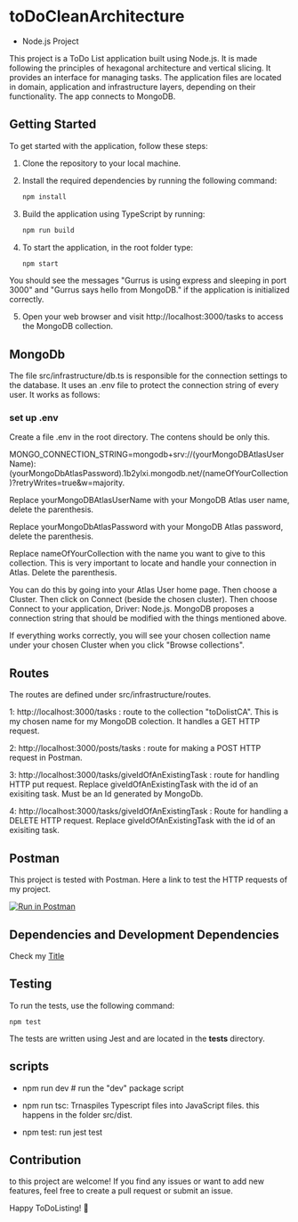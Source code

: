 # toDoCleanArchitecture

- Node.js Project

This project is a ToDo List application built using Node.js. It is made following the principles of hexagonal architecture and vertical slicing. It provides an interface for managing tasks. The application files are located  in domain, application and infrastructure layers, depending on their functionality. The app connects to MongoDB.

## Getting Started

To get started with the application, follow these steps:

1. Clone the repository to your local machine.

2. Install the required dependencies by running the following command:

   ```bash
   npm install

3. Build the application using TypeScript by running:

   ```bash
   npm run build

4. To start the application, in the root folder type:

   ```bash
   npm start

You should see the messages "Gurrus is using express and sleeping in port 3000" and "Gurrus says hello from MongoDB." if the application is initialized correctly.

5. Open your web browser and visit http://localhost:3000/tasks to access the MongoDB collection.

## MongoDb

The file src/infrastructure/db.ts is responsible for the connection settings to the database. It uses an .env file to protect the connection string of every user. It works as follows:

### set up .env

Create a file .env in the root directory. The contens should be only this.

MONGO_CONNECTION_STRING=mongodb+srv://(yourMongoDBAtlasUserName):(yourMongoDbAtlasPassword).1b2ylxi.mongodb.net/(nameOfYourCollection)?retryWrites=true&w=majority.

Replace yourMongoDBAtlasUserName with your MongoDB Atlas user name, delete the parenthesis.

Replace yourMongoDbAtlasPassword with your MongoDB Atlas password, delete the parenthesis.

Replace nameOfYourCollection with the name you want to give to this collection. This is very important to locate and handle your connection in Atlas. Delete the parenthesis.

You can do this by going into your Atlas User home page. Then choose a Cluster. Then click on Connect (beside the chosen cluster). Then choose Connect to your application, Driver: Node.js. MongoDB proposes a connection string that should be modified with the things mentioned above.

If everything works correctly, you will see your chosen collection name under your chosen Cluster when you click "Browse collections". 

## Routes

The routes are defined under src/infrastructure/routes.

1: http://localhost:3000/tasks : route to the collection "toDolistCA". This is my chosen name for my MongoDB colection. It handles a GET HTTP request.

2: http://localhost:3000/posts/tasks : route for making a POST HTTP request in Postman.

3: http://localhost:3000/tasks/giveIdOfAnExistingTask : route for handling HTTP put request. Replace giveIdOfAnExistingTask with the id of an exisiting task. Must be an Id generated by MongoDb.

4: http://localhost:3000/tasks/giveIdOfAnExistingTask : Route for handling a DELETE HTTP request. Replace giveIdOfAnExistingTask with the id of an exisiting task.

## Postman
This project is tested with Postman. Here a link to test the HTTP requests of my project.

[![Run in Postman](https://run.pstmn.io/button.svg)](https://god.gw.postman.com/run-collection/28879225-513d6f15-4432-40e5-a301-6fae55009350?action=collection%2Ffork&source=rip_markdown&collection-url=entityId%3D28879225-513d6f15-4432-40e5-a301-6fae55009350%26entityType%3Dcollection%26workspaceId%3Dbd377f3c-3039-46e6-950b-a0a6cf871bf7)


<!-- ## Key Components

    - ITask.ts: 

    - src/application/ports/TaskRepositoryPort.ts:  -->


## Dependencies and Development Dependencies

Check my [Title](package.json)
<!-- The project uses the following dependencies:

    express: A fast, unopinionated, minimalist web framework for Node.js.

    mongoose: A MongoDB object modeling tool designed to work in an asynchronous environment.

    body-parser: A middleware to parse incoming request bodies in a middleware before the handlers. -->

## Testing

To run the tests, use the following command:

    npm test

The tests are written using Jest and are located in the __tests__ directory.

## scripts

- npm run dev # run the "dev" package script

- npm run tsc: Trnaspiles Typescript files into JavaScript files. this happens in the folder src/dist.

- npm test: run jest test


## Contribution

to this project are welcome! If you find any issues or want to add new features, feel free to create a pull request or submit an issue.

Happy ToDoListing! 🚀

